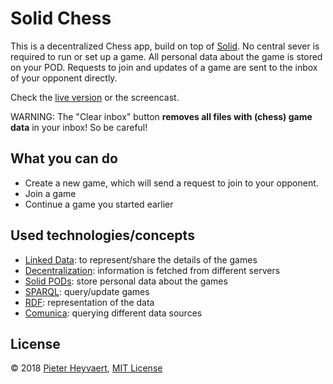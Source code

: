 # Solid Chess

This is a decentralized Chess app, build on top of [Solid](https://solid.inrupt.com/).
No central sever is required to run or set up a game.
All personal data about the game is stored on your POD.
Requests to join and updates of a game are sent to the inbox of your opponent directly.

Check the [live version](https://pheyvaer.github.io/solid-chess/) or the screencast.

WARNING: The "Clear inbox" button **removes all files with (chess) game data** in your inbox! So be careful!

## What you can do
- Create a new game, which will send a request to join to your opponent.
- Join a game
- Continue a game you started earlier

## Used technologies/concepts
- [Linked Data](https://en.wikipedia.org/wiki/Linked_data): to represent/share the details of the games
- [Decentralization](https://en.wikipedia.org/wiki/Decentralization#Information_technology): information is fetched from different servers
- [Solid PODs](https://solid.inrupt.com/get-a-solid-pod): store personal data about the games
- [SPARQL](https://www.w3.org/TR/2013/REC-sparql11-overview-20130321/): query/update games
- [RDF](https://www.w3.org/TR/rdf11-concepts/): representation of the data
- [Comunica](https://github.com/comunica/): querying different data sources

## License
© 2018 [Pieter Heyvaert](https://pieterheyvaert.com), [MIT License](https://github.com/pheyvaer/solid-chess/blob/master/LICENSE.md)

